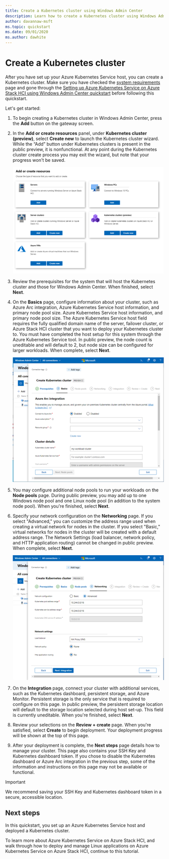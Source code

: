 ```yaml
---
title: Create a Kubernetes cluster using Windows Admin Center
description: Learn how to create a Kubernetes cluster using Windows Admin Center
author: davannaw-msft
ms.topic: quickstart
ms.date: 09/01/2020
ms.author: dawhite
---
```


# Create a Kubernetes cluster
After you have set up your Azure Kubernetes Service host, you can create a Kubernetes cluster. Make sure you have checked the [system requirements](.\system-requirements.md) page and gone through the [Setting up Azure Kubernetes Service on Azure Stack HCI using Windows Admin Center quickstart](.\setup.md) before following this quickstart. 

Let's get started: 
1. To begin creating a Kubernetes cluster in Windows Admin Center, press the **Add** button on the gateway screen.
2. In the **Add or create resources** panel, under **Kubernetes cluster (preview)**, select **Create new** to launch the Kubernetes cluster wizard. While the “Add” button under Kubernetes clusters is present in the public preview, it is nonfunctional. At any point during the Kubernetes cluster create process you may exit the wizard, but note that your progress won't be saved. 

    ![Illustrates the "Add or create resources" blade in Windows Admin Center, which now includes the new tile for Kubernetes clusters.](.\media\wac-add-connection.png)

3. Review the prerequisites for the system that will host the Kubernetes cluster and those for Windows Admin Center. When finished, select **Next**. 
4. On the **Basics** page, configure information about your cluster, such as Azure Arc integration, Azure Kubernetes Service host information, and primary node pool size.  Azure Kubernetes Service host information, and primary node pool size. The Azure Kubernetes Service host field requires the fully qualified domain name of the server, failover cluster, or Azure Stack HCI cluster that you want to deploy your Kubernetes cluster to. You must have completed the host setup for this system through the Azure Kubernetes Service tool. In public preview, the node count is uneditable and will default to 2, but node size can be configured for larger workloads. When complete, select **Next**.

    ![Illustrates the Basics page of the Kubernetes cluster wizard.](.\media\basics.png)

5. You may configure additional node pools to run your workloads on the **Node pools** page. During public preview, you may add up to one Windows node pool and one Linux node pool (in addition to the system node pool). When you're finished, select **Next**.
6. Specify your network configuration on the **Networking** page. If you select "Advanced," you can customize the address range used when creating a virtual network for nodes in the cluster. If you select "Basic," virtual networks for nodes in the cluster will be created with a default address range. The Network Settings (load balancer, network policy, and HTTP application routing) cannot be changed in public preview. When complete, select **Next**.

    ![Illustrates the Networking page of the Kubernetes cluster wizard.](.\media\networking.png)

7. On the **Integration** page, connect your cluster with additional services, such as the Kubernetes dashboard, persistent storage, and Azure Monitor. Persistent storage is the only service that is required to configure on this page. In public preview, the persistent storage location will default to the storage location selected during host set-up. This field is currently uneditable. When you're finished, select **Next**.
8. Review your selections on the **Review + create** page. When you're satisfied, select **Create** to begin deployment. Your deployment progress will be shown at the top of this page. 
9. After your deployment is complete, the **Next steps** page details how to manage your cluster. This page also contains your SSH Key and Kubernetes dashboard token. If you chose to disable the Kubernetes dashboard or Azure Arc integration in the previous step, some of the information and instructions on this page may not be available or functional.

> [!IMPORTANT] 
> We recommend saving your SSH Key and Kubernetes dashboard token in a secure, accessible location.

## Next steps
In this quickstart, you set up an Azure Kubernetes Service host and deployed a Kubernetes cluster. 

To learn more about Azure Kubernetes Service on Azure Stack HCI, and walk through how to deploy and manage Linux applications on Azure Kubernetes Service on Azure Stack HCI, continue to this tutorial.
